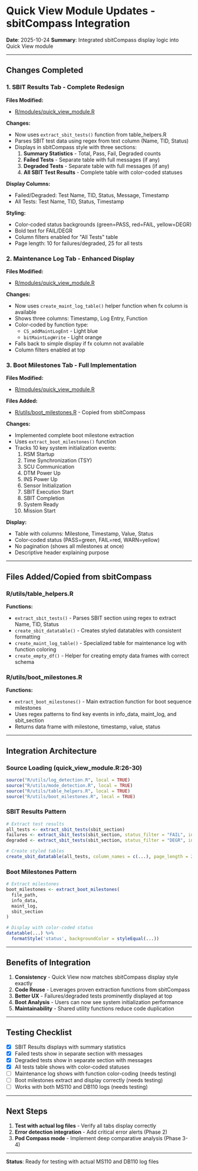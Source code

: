 # Quick View Module Updates - sbitCompass Integration

**Date**: 2025-10-24
**Summary**: Integrated sbitCompass display logic into Quick View module

---

## Changes Completed

### 1. **SBIT Results Tab** - Complete Redesign

**Files Modified:**
- [R/modules/quick_view_module.R](R/modules/quick_view_module.R:396-507)

**Changes:**
- Now uses `extract_sbit_tests()` function from table_helpers.R
- Parses SBIT test data using regex from text column (Name, TID, Status)
- Displays in sbitCompass style with three sections:
  1. **Summary Statistics** - Total, Pass, Fail, Degraded counts
  2. **Failed Tests** - Separate table with full messages (if any)
  3. **Degraded Tests** - Separate table with full messages (if any)
  4. **All SBIT Test Results** - Complete table with color-coded statuses

**Display Columns:**
- Failed/Degraded: Test Name, TID, Status, Message, Timestamp
- All Tests: Test Name, TID, Status, Timestamp

**Styling:**
- Color-coded status backgrounds (green=PASS, red=FAIL, yellow=DEGR)
- Bold text for FAIL/DEGR
- Column filters enabled for "All Tests" table
- Page length: 10 for failures/degraded, 25 for all tests

### 2. **Maintenance Log Tab** - Enhanced Display

**Files Modified:**
- [R/modules/quick_view_module.R](R/modules/quick_view_module.R:527-594)

**Changes:**
- Now uses `create_maint_log_table()` helper function when fx column is available
- Shows three columns: Timestamp, Log Entry, Function
- Color-coded by function type:
  - `CS_addMaintLogEnt` - Light blue
  - `bitMaintLogWrite` - Light orange
- Falls back to simple display if fx column not available
- Column filters enabled at top

### 3. **Boot Milestones Tab** - Full Implementation

**Files Modified:**
- [R/modules/quick_view_module.R](R/modules/quick_view_module.R:514-606)

**Files Added:**
- [R/utils/boot_milestones.R](R/utils/boot_milestones.R) - Copied from sbitCompass

**Changes:**
- Implemented complete boot milestone extraction
- Uses `extract_boot_milestones()` function
- Tracks 10 key system initialization events:
  1. RSM Startup
  2. Time Synchronization (TSY)
  3. SCU Communication
  4. DTM Power Up
  5. INS Power Up
  6. Sensor Initialization
  7. SBIT Execution Start
  8. SBIT Completion
  9. System Ready
  10. Mission Start

**Display:**
- Table with columns: Milestone, Timestamp, Value, Status
- Color-coded status (PASS=green, FAIL=red, WARN=yellow)
- No pagination (shows all milestones at once)
- Descriptive header explaining purpose

---

## Files Added/Copied from sbitCompass

### R/utils/table_helpers.R
**Functions:**
- `extract_sbit_tests()` - Parses SBIT section using regex to extract Name, TID, Status
- `create_sbit_datatable()` - Creates styled datatables with consistent formatting
- `create_maint_log_table()` - Specialized table for maintenance log with function coloring
- `create_empty_df()` - Helper for creating empty data frames with correct schema

### R/utils/boot_milestones.R
**Functions:**
- `extract_boot_milestones()` - Main extraction function for boot sequence milestones
- Uses regex patterns to find key events in info_data, maint_log, and sbit_section
- Returns data frame with milestone, timestamp, value, status

---

## Integration Architecture

### Source Loading (quick_view_module.R:26-30)
```r
source("R/utils/log_detection.R", local = TRUE)
source("R/utils/mode_detection.R", local = TRUE)
source("R/utils/table_helpers.R", local = TRUE)
source("R/utils/boot_milestones.R", local = TRUE)
```

### SBIT Results Pattern
```r
# Extract test results
all_tests <- extract_sbit_tests(sbit_section)
failures <- extract_sbit_tests(sbit_section, status_filter = "FAIL", include_message = TRUE)
degraded <- extract_sbit_tests(sbit_section, status_filter = "DEGR", include_message = TRUE)

# Create styled tables
create_sbit_datatable(all_tests, column_names = c(...), page_length = 25)
```

### Boot Milestones Pattern
```r
# Extract milestones
boot_milestones <- extract_boot_milestones(
  file_path,
  info_data,
  maint_log,
  sbit_section
)

# Display with color-coded status
datatable(...) %>%
  formatStyle('status', backgroundColor = styleEqual(...))
```

---

## Benefits of Integration

1. **Consistency** - Quick View now matches sbitCompass display style exactly
2. **Code Reuse** - Leverages proven extraction functions from sbitCompass
3. **Better UX** - Failures/degraded tests prominently displayed at top
4. **Boot Analysis** - Users can now see system initialization performance
5. **Maintainability** - Shared utility functions reduce code duplication

---

## Testing Checklist

- [x] SBIT Results displays with summary statistics
- [x] Failed tests show in separate section with messages
- [x] Degraded tests show in separate section with messages
- [x] All tests table shows with color-coded statuses
- [ ] Maintenance log shows with function color-coding (needs testing)
- [ ] Boot milestones extract and display correctly (needs testing)
- [ ] Works with both MS110 and DB110 logs (needs testing)

---

## Next Steps

1. **Test with actual log files** - Verify all tabs display correctly
2. **Error detection integration** - Add critical error alerts (Phase 2)
3. **Pod Compass mode** - Implement deep comparative analysis (Phase 3-4)

---

**Status**: Ready for testing with actual MS110 and DB110 log files
